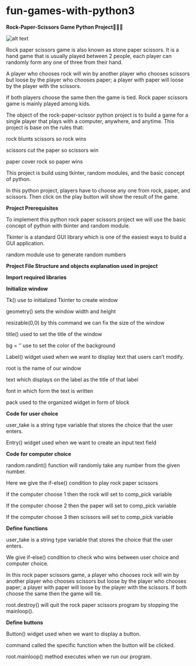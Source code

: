 # fun-games-with-python3 

**Rock-Paper-Scissors Game Python Project👤🐱‍💻**

![alt text]()

Rock paper scissors game is also known as stone paper scissors. It is a hand game that is usually played between 2 people, each player can randomly form any one of three from their hand.

A player who chooses rock will win by another player who chooses scissors but loose by the player who chooses paper; a player with paper will loose by the player with the scissors.

If both players choose the same then the game is tied. Rock paper scissors game is mainly played among kids.

The object of the rock-paper-scissor python project is to build a game for a single player that plays with a computer, anywhere, and anytime. This project is base on the rules that:

rock blunts scissors so rock wins

scissors cut the paper so scissors win

paper cover rock so paper wins

This project is build using tkinter, random modules, and the basic concept of python.

In this python project, players have to choose any one from rock, paper, and scissors. Then click on the play button will show the result of the game.

**Project Prerequisites**

To implement this python rock paper scissors project we will use the basic concept of python with tkinter and random module.

Tkinter is a standard GUI library which is one of the easiest ways to build a GUI application.

random module use to generate random numbers

**Project File Structure and objects explanation used in project**

**Import required libraries**

**Initialize window**

Tk() use to initialized Tkinter to create window

geometry() sets the window width and height

resizable(0,0) by this command we can fix the size of the window

title() used to set the title of the window

bg = ‘’ use to set the color of the background

Label() widget used when we want to display text that users can’t modify.

root is the name of our window

text which displays on the label as the title of that label

font in which form the text is written

pack used to the organized widget in form of block

**Code for user choice**

user_take is a string type variable that stores the choice that the user enters.

Entry() widget used when we want to create an input text field

**Code for computer choice**

random.randint() function will randomly take any number from the given number.

Here we give the if-else() condition to play rock paper scissors

If the computer choose 1 then the rock will set to comp_pick variable

If the computer choose 2 then the paper will set to comp_pick variable

If the computer choose 3 then scissors will set to comp_pick variable


**Define functions**

user_take is a string type variable that stores the choice that the user enters.

We give if-else() condition to check who wins between user choice and computer choice.

In this rock paper scissors game,  a player who chooses rock will win by another player who chooses scissors but loose by the player who chooses paper; a player with paper will loose by the player with the scissors. If both choose the same then the game will tie.

root.destroy() will quit the rock paper scissors program by stopping the mainloop().


**Define buttons**

Button() widget used when we want to display a button.

command called the specific function when the button will be clicked.

root.mainloop() method executes when we run our program.
